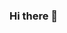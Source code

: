 ### Hi there 👋

<!--
**Krishna-293/Krishna-293** is a ✨ _special_ ✨ repository because its `README.md` (this file) appears on your GitHub profile.

### 🔭 I’m currently working on my coding skills
### 🌱 I’m currently learning CSS
### 👯 I’m looking to collaborate on Github
### 💬 Ask me about anything
### 🥅 Succesfully evolve in coding and web development
### 📫 How to reach me: krishnaagkhr@gmail.com
